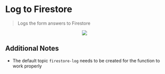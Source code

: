 # Log to Firestore

> Logs the form answers to Firestore

<p align="center">
  <a href="https://github.com/luan-asym/gcp-test-playground/actions/workflows/deploy-logtofirestore.http.yml">
    <img src="https://github.com/luan-asym/gcp-test-playground/actions/workflows/deploy-logtofirestore.http.yml/badge.svg">
  </a>
</p>

## Additional Notes

- The default topic `firestore-log` needs to be created for the function to work properly
